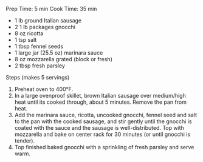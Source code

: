Prep Time: 5 min
Cook Time: 35 min

- 1 lb ground Italian sausage
- 2 1 lb packages gnocchi
- 8 oz ricotta
- 1 tsp salt
- 1 tbsp fennel seeds
- 1 large jar (25.5 oz) marinara sauce
- 8 oz mozzarella grated (block or fresh)
- 2 tbsp fresh parsley

Steps (makes 5 servings)
1.  Preheat oven to 400°F.
2.  In a large ovenproof skillet, brown Italian sausage over medium/high heat until its cooked through, about 5 minutes. Remove the pan from heat.
3.  Add the marinara sauce, ricotta, uncooked gnocchi, fennel seed and salt to the pan with the cooked sausage, and stir gently until the gnocchi is coated with the sauce and the sausage is well-distributed. Top with mozzarella and bake on center rack for 30 minutes (or until gnocchi is tender).
4.  Top finished baked gnocchi with a sprinkling of fresh parsley and serve warm.